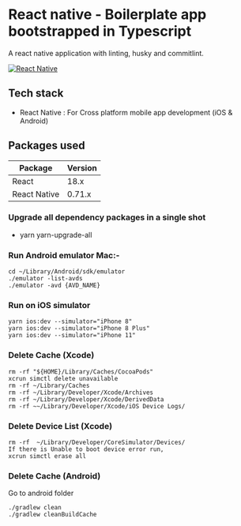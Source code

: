 # React native - Boilerplate app bootstrapped in Typescript

A react native application with linting, husky and commitlint.

[![React Native](https://iili.io/HYGqeKQ.png)](https://reactnative.dev/)

## Tech stack

-   React Native : For Cross platform mobile app development (iOS & Android)

## Packages used

| Package      | Version |
| ------------ | ------- |
| React        | 18.x    |
| React Native | 0.71.x  |

### Upgrade all dependency packages in a single shot

-   yarn yarn-upgrade-all

### Run Android emulator Mac:-

```
cd ~/Library/Android/sdk/emulator
./emulator -list-avds
./emulator -avd {AVD_NAME}
```

### Run on iOS simulator

```
yarn ios:dev --simulator="iPhone 8"
yarn ios:dev --simulator="iPhone 8 Plus"
yarn ios:dev --simulator="iPhone 11"
```

### Delete Cache (Xcode)

```
rm -rf "${HOME}/Library/Caches/CocoaPods"
xcrun simctl delete unavailable
rm -rf ~/Library/Caches
rm -rf ~/Library/Developer/Xcode/Archives
rm -rf ~/Library/Developer/Xcode/DerivedData
rm -rf ~~/Library/Developer/Xcode/iOS Device Logs/
```

### Delete Device List (Xcode)

```
rm -rf  ~/Library/Developer/CoreSimulator/Devices/
If there is Unable to boot device error run,
xcrun simctl erase all
```

### Delete Cache (Android)

Go to android folder

```
./gradlew clean
./gradlew cleanBuildCache
```
